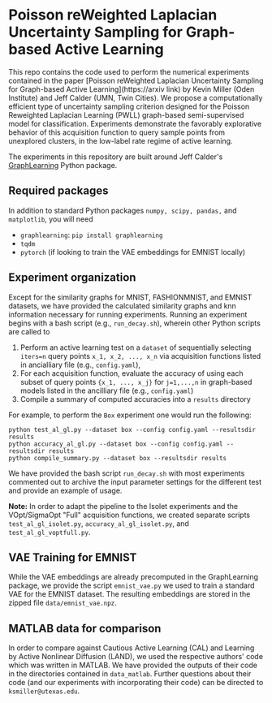 # Poisson reWeighted Laplacian Uncertainty Sampling for Graph-based Active Learning

This repo contains the code used to perform the numerical experiments contained in the paper [Poisson reWeighted Laplacian Uncertainty Sampling for Graph-based Active Learning](https://arxiv link) by Kevin Miller (Oden Institute) and Jeff Calder (UMN, Twin Cities). We propose a computationally efficient type of uncertainty sampling criterion designed for the Poisson Reweighted Laplacian Learning (PWLL) graph-based semi-supervised model for classification. Experiments demonstrate the favorably explorative behavior of this acquisition function to query sample points from unexplored clusters, in the low-label rate regime of active learning. 

The experiments in this repository are built around Jeff Calder's [GraphLearning](https://github.com/jwcalder/GraphLearning) Python package. 

## Required packages

In addition to standard Python packages ``numpy, scipy, pandas,`` and ``matplotlib``, you will need 
* ``graphlearning``: ``pip install graphlearning``
* ``tqdm``
* ``pytorch`` (if looking to train the VAE embeddings for EMNIST locally)

## Experiment organization

Except for the similarity graphs for MNIST, FASHIONMNIST, and EMNIST datasets, we have provided the calculated similarity graphs and knn information necessary for running experiments. Running an experiment begins with a bash script (e.g., ``run_decay.sh``), wherein other Python scripts are called to
1. Perform an active learning test on a ``dataset`` of sequentially selecting ``iters=n`` query points ``x_1, x_2, ..., x_n`` via acquisition functions listed in ancialliary file (e.g., ``config.yaml``),
2. For each acquisition function, evaluate the accuracy of using each subset of query points ``{x_1, ..., x_j}`` for ``j=1,...,n`` in graph-based models listed in the ancilliary file (e.g., ``config.yaml``)
3. Compile a summary of computed accuracies into a ``results`` directory

For example, to perform the ``Box`` experiment one would run the following:
```
python test_al_gl.py --dataset box --config config.yaml --resultsdir results
python accuracy_al_gl.py --dataset box --config config.yaml --resultsdir results
python compile_summary.py --dataset box --resultsdir results
```

We have provided the bash script ``run_decay.sh`` with most experiments commented out to archive the input parameter settings for the different test and provide an example of usage.

__Note:__ In order to adapt the pipeline to the Isolet experiments and the VOpt/SigmaOpt "Full" acquisition functions, we created separate scripts ``test_al_gl_isolet.py``, ``accuracy_al_gl_isolet.py``, and ``test_al_gl_voptfull.py``. 
 
## VAE Training for EMNIST

While the VAE embeddings are already precomputed in the GraphLearning package, we provide the script ``emnist_vae.py`` we used to train a standard VAE for the EMNIST dataset. The resulting embeddings are stored in the zipped file ``data/emnist_vae.npz``.


## MATLAB data for comparison

In order to compare against Cautious Active Learning (CAL) and Learning by Active Nonlinear Diffusion (LAND), we used the respective authors' code which was written in MATLAB. We have provided the outputs of their code in the directories contained in ``data_matlab``. Further questions about their code (and our experiments with incorporating their code) can be directed to ``ksmiller@utexas.edu``. 
